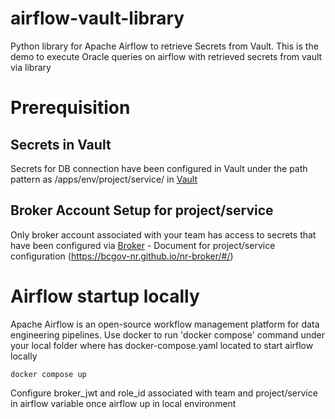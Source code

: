 # airflow-vault-library
Python library for Apache Airflow to retrieve Secrets from Vault. This is the demo to execute Oracle queries on airflow with retrieved secrets from vault via library

# Prerequisition

## Secrets in Vault

Secrets for DB connection have been configured in Vault under the path pattern as /apps/env/project/service/ in [Vault](https://knox.io.nrs.gov.bc.ca/)

## Broker Account Setup for project/service

Only broker account associated with your team has access to secrets that have been configured via [Broker](https://broker.io.nrs.gov.bc.ca/home)
    - Document for project/service configuration (https://bcgov-nr.github.io/nr-broker/#/)

# Airflow startup locally

Apache Airflow is an open-source workflow management platform for data engineering pipelines. Use docker to run 'docker compose' command under your local folder where has docker-compose.yaml located to start airflow locally

```
docker compose up
```

Configure broker_jwt and role_id associated with team and project/service in airflow variable once airflow up in local environment